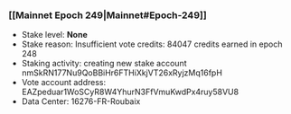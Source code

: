 ### [[Mainnet Epoch 249|Mainnet#Epoch-249]]
* Stake level: **None**
* Stake reason: Insufficient vote credits: 84047 credits earned in epoch 248
* Staking activity: creating new stake account nmSkRN177Nu9QoBBiHr6FTHiXkjVT26xRyjzMq16fpH
* Vote account address: EAZpeduar1WoSCyR8W4YhurN3FfVmuKwdPx4ruy58VU8
* Data Center: 16276-FR-Roubaix